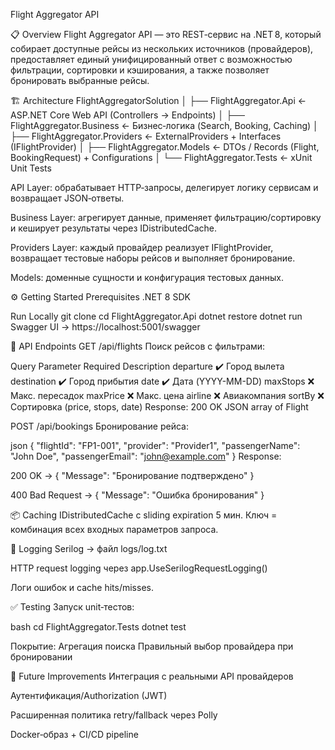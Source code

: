 Flight Aggregator API

📋 Overview
Flight Aggregator API — это REST‑сервис на .NET 8, который собирает доступные рейсы из нескольких источников (провайдеров), предоставляет единый унифицированный ответ с возможностью фильтрации, сортировки и кэширования, а также позволяет бронировать выбранные рейсы.

🏗 Architecture
FlightAggregatorSolution
│
├── FlightAggregator.Api           ← ASP.NET Core Web API (Controllers → Endpoints)
│
├── FlightAggregator.Business      ← Бизнес‑логика (Search, Booking, Caching)
│
├── FlightAggregator.Providers     ← ExternalProviders + Interfaces (IFlightProvider)
│
├── FlightAggregator.Models        ← DTOs / Records (Flight, BookingRequest) + Configurations
│
└── FlightAggregator.Tests         ← xUnit Unit Tests


API Layer: обрабатывает HTTP‑запросы, делегирует логику сервисам и возвращает JSON‑ответы.

Business Layer: агрегирует данные, применяет фильтрацию/сортировку и кеширует результаты через IDistributedCache.

Providers Layer: каждый провайдер реализует IFlightProvider, возвращает тестовые наборы рейсов и выполняет бронирование.

Models: доменные сущности и конфигурация тестовых данных.


⚙️ Getting Started
Prerequisites
.NET 8 SDK

Run Locally
git clone <repo-url>
cd FlightAggregator.Api
dotnet restore
dotnet run
Swagger UI → https://localhost:5001/swagger

🚀 API Endpoints
GET /api/flights
Поиск рейсов с фильтрами:

Query Parameter	Required	Description
departure	✔️	Город вылета
destination	✔️	Город прибытия
date	✔️	Дата (YYYY-MM-DD)
maxStops	❌	Макс. пересадок
maxPrice	❌	Макс. цена
airline	❌	Авиакомпания
sortBy	❌	Сортировка (price, stops, date)
Response: 200 OK JSON array of Flight

POST /api/bookings
Бронирование рейса:

json
{
  "flightId": "FP1-001",
  "provider": "Provider1",
  "passengerName": "John Doe",
  "passengerEmail": "john@example.com"
}
Response:

200 OK → { "Message": "Бронирование подтверждено" }

400 Bad Request → { "Message": "Ошибка бронирования" }


📦 Caching
IDistributedCache с sliding expiration 5 мин.
Ключ = комбинация всех входных параметров запроса.


📑 Logging
Serilog → файл logs/log.txt

HTTP request logging через app.UseSerilogRequestLogging()

Логи ошибок и cache hits/misses.

✅ Testing
Запуск unit‑тестов:

bash
cd FlightAggregator.Tests
dotnet test

Покрытие:
Агрегация поиска
Правильный выбор провайдера при бронировании


🚧 Future Improvements
Интеграция с реальными API провайдеров

Аутентификация/Authorization (JWT)

Расширенная политика retry/fallback через Polly

Docker‑образ + CI/CD pipeline
